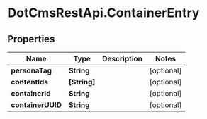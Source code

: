 # DotCmsRestApi.ContainerEntry

## Properties

Name | Type | Description | Notes
------------ | ------------- | ------------- | -------------
**personaTag** | **String** |  | [optional] 
**contentIds** | **[String]** |  | [optional] 
**containerId** | **String** |  | [optional] 
**containerUUID** | **String** |  | [optional] 


